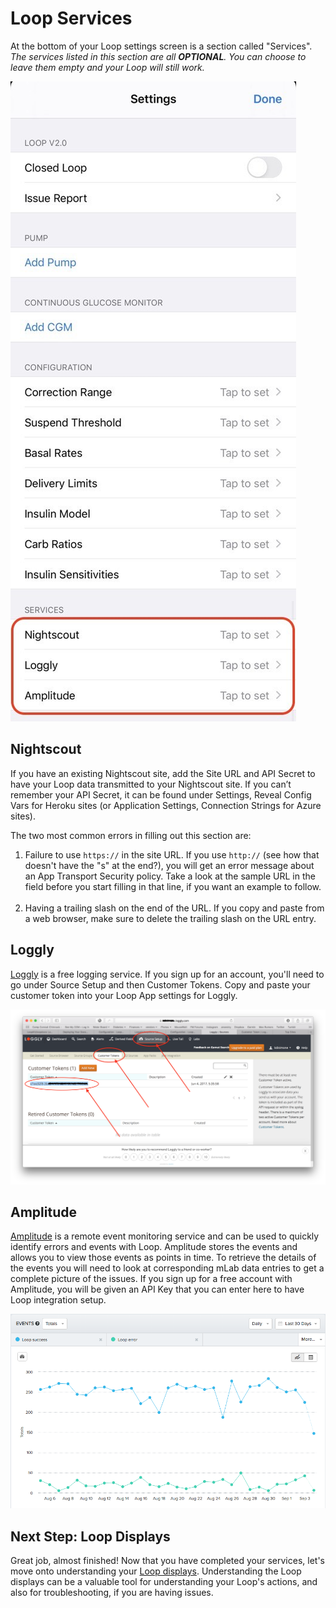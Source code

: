 # Loop Services

At the bottom of your Loop settings screen is a section called "Services". *The services listed in this section are all **OPTIONAL**.  You can choose to leave them empty and your Loop will still work.*

![img/services.JPG](img/services.JPG)

## Nightscout

If you have an existing Nightscout site, add the Site URL and API Secret to have your Loop data transmitted to your Nightscout site. If you can’t remember your API Secret, it can be found under Settings, Reveal Config Vars for Heroku sites (or Application Settings, Connection Strings for Azure sites).

The two most common errors in filling out this section are:

1. Failure to use `https://`  in the site URL.  If you use `http://` (see how that doesn't have the "s" at the end?), you will get an error message about an App Transport Security policy.  Take a look at the sample URL in the field before you start filling in that line, if you want an example to follow.</br></br>
2. Having a trailing slash on the end of the URL. If you copy and paste from a web browser, make sure to delete the trailing slash on the URL entry.

## Loggly

[Loggly](https://loggly.com) is a free logging service. If you sign up for an account, you'll need to go under Source Setup and then Customer Tokens. Copy and paste your customer token into your Loop App settings for Loggly.

![img/loggly.png](img/loggly.png)

## Amplitude

[Amplitude](https://amplitude.com) is a remote event monitoring service and can be used to quickly identify errors and events with Loop. Amplitude stores the events and allows you to view those events as points in time. To retrieve the details of the events you will need to look at corresponding mLab data entries to get a complete picture of the issues. If you sign up for a free account with Amplitude, you will be given an API Key that you can enter here to have Loop integration setup.

![img/amplitude.png](img/amplitude.png)

## Next Step: Loop Displays

Great job, almost finished! Now that you have completed your services, let's move onto understanding your [Loop displays](displays.md). Understanding the Loop displays can be a valuable tool for understanding your Loop's actions, and also for troubleshooting, if you are having issues.
